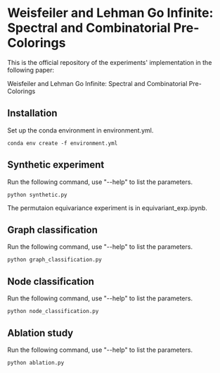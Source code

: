 # Weisfeiler and Lehman Go Infinite: Spectral and Combinatorial Pre-Colorings

This is the official repository of the experiments' implementation in the following paper: 

Weisfeiler and Lehman Go Infinite: Spectral and Combinatorial Pre-Colorings

## Installation
Set up the conda environment in environment.yml.

```
conda env create -f environment.yml
```

## Synthetic experiment
Run the following command, use "--help" to list the parameters.
```
python synthetic.py
```
The permutaion equivariance experiment is in equivariant_exp.ipynb.

## Graph classification
Run the following command, use "--help" to list the parameters.
```
python graph_classification.py
```

## Node classification
Run the following command, use "--help" to list the parameters.
```
python node_classification.py
```

## Ablation study
Run the following command, use "--help" to list the parameters.
```
python ablation.py
```


